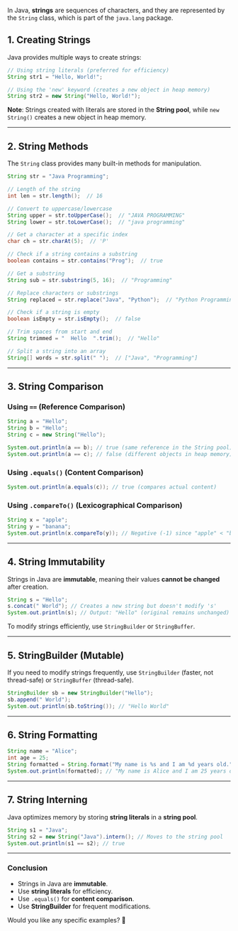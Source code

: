 In Java, **strings** are sequences of characters, and they are represented by the `String` class, which is part of the `java.lang` package.

## **1. Creating Strings**
Java provides multiple ways to create strings:

```java
// Using string literals (preferred for efficiency)
String str1 = "Hello, World!";

// Using the 'new' keyword (creates a new object in heap memory)
String str2 = new String("Hello, World!");
```
**Note**: Strings created with literals are stored in the **String pool**, while `new String()` creates a new object in heap memory.

---

## **2. String Methods**
The `String` class provides many built-in methods for manipulation.

```java
String str = "Java Programming";

// Length of the string
int len = str.length();  // 16

// Convert to uppercase/lowercase
String upper = str.toUpperCase();  // "JAVA PROGRAMMING"
String lower = str.toLowerCase();  // "java programming"

// Get a character at a specific index
char ch = str.charAt(5);  // 'P'

// Check if a string contains a substring
boolean contains = str.contains("Prog");  // true

// Get a substring
String sub = str.substring(5, 16);  // "Programming"

// Replace characters or substrings
String replaced = str.replace("Java", "Python");  // "Python Programming"

// Check if a string is empty
boolean isEmpty = str.isEmpty();  // false

// Trim spaces from start and end
String trimmed = "  Hello  ".trim();  // "Hello"

// Split a string into an array
String[] words = str.split(" ");  // ["Java", "Programming"]
```

---

## **3. String Comparison**
### **Using `==` (Reference Comparison)**
```java
String a = "Hello";
String b = "Hello";
String c = new String("Hello");

System.out.println(a == b); // true (same reference in the String pool)
System.out.println(a == c); // false (different objects in heap memory)
```

### **Using `.equals()` (Content Comparison)**
```java
System.out.println(a.equals(c)); // true (compares actual content)
```

### **Using `.compareTo()` (Lexicographical Comparison)**
```java
String x = "apple";
String y = "banana";
System.out.println(x.compareTo(y)); // Negative (-1) since "apple" < "banana"
```

---

## **4. String Immutability**
Strings in Java are **immutable**, meaning their values **cannot be changed** after creation.

```java
String s = "Hello";
s.concat(" World"); // Creates a new string but doesn't modify 's'
System.out.println(s); // Output: "Hello" (original remains unchanged)
```
To modify strings efficiently, use `StringBuilder` or `StringBuffer`.

---

## **5. StringBuilder (Mutable)**
If you need to modify strings frequently, use `StringBuilder` (faster, not thread-safe) or `StringBuffer` (thread-safe).

```java
StringBuilder sb = new StringBuilder("Hello");
sb.append(" World");
System.out.println(sb.toString()); // "Hello World"
```

---

## **6. String Formatting**
```java
String name = "Alice";
int age = 25;
String formatted = String.format("My name is %s and I am %d years old.", name, age);
System.out.println(formatted); // "My name is Alice and I am 25 years old."
```

---

## **7. String Interning**
Java optimizes memory by storing **string literals** in a **string pool**.
```java
String s1 = "Java";
String s2 = new String("Java").intern(); // Moves to the string pool
System.out.println(s1 == s2); // true
```

---

### **Conclusion**
- Strings in Java are **immutable**.
- Use **string literals** for efficiency.
- Use `.equals()` for **content comparison**.
- Use **StringBuilder** for frequent modifications.

Would you like any specific examples? 🚀
